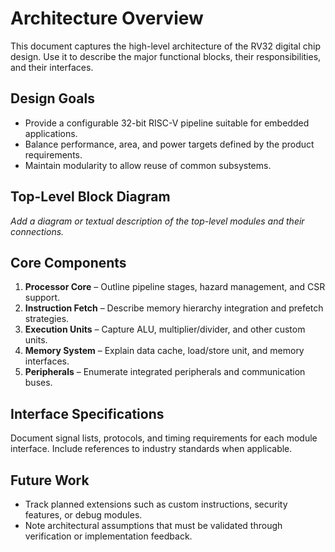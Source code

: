 # Architecture Overview

This document captures the high-level architecture of the RV32 digital chip design. Use it to describe the major functional blocks, their responsibilities, and their interfaces.

## Design Goals

- Provide a configurable 32-bit RISC-V pipeline suitable for embedded applications.
- Balance performance, area, and power targets defined by the product requirements.
- Maintain modularity to allow reuse of common subsystems.

## Top-Level Block Diagram

_Add a diagram or textual description of the top-level modules and their connections._

## Core Components

1. **Processor Core** – Outline pipeline stages, hazard management, and CSR support.
2. **Instruction Fetch** – Describe memory hierarchy integration and prefetch strategies.
3. **Execution Units** – Capture ALU, multiplier/divider, and other custom units.
4. **Memory System** – Explain data cache, load/store unit, and memory interfaces.
5. **Peripherals** – Enumerate integrated peripherals and communication buses.

## Interface Specifications

Document signal lists, protocols, and timing requirements for each module interface. Include references to industry standards when applicable.

## Future Work

- Track planned extensions such as custom instructions, security features, or debug modules.
- Note architectural assumptions that must be validated through verification or implementation feedback.
